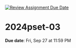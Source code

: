 [![Review Assignment Due Date](https://classroom.github.com/assets/deadline-readme-button-22041afd0340ce965d47ae6ef1cefeee28c7c493a6346c4f15d667ab976d596c.svg)](https://classroom.github.com/a/h81-1rCb)
# 2024pset-03

**Due date**: Fri, Sep 27 at 11:59 PM

